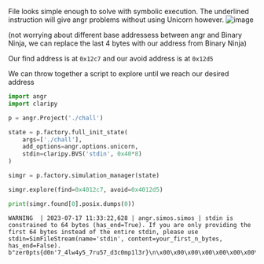 File looks simple enough to solve with symbolic execution. The underlined instruction will give angr problems without using Unicorn however.
![image](https://github.com/Leodler/ctf-writeups/assets/48812008/f5ef36f6-218e-4304-86dc-5ea8f8cfb9de)

(not worrying about different base addressess between angr and Binary Ninja, we can replace the last 4 bytes with our address from Binary Ninja)

Our find address is at ```0x12c7``` and our avoid address is at ```0x12d5```

We can throw together a script to explore until we reach our desired address
```python
import angr
import claripy

p = angr.Project('./chall')

state = p.factory.full_init_state(
    args=['./chall'],
    add_options=angr.options.unicorn,
    stdin=claripy.BVS('stdin', 0x40*8)
)

simgr = p.factory.simulation_manager(state)

simgr.explore(find=0x4012c7, avoid=0x4012d5)

print(simgr.found[0].posix.dumps(0))
```
```lucas@DESKTOP-2IE8M49:~/zeropts$ python3 solve.py 
WARNING  | 2023-07-17 11:33:22,628 | angr.simos.simos | stdin is constrained to 64 bytes (has_end=True). If you are only providing the first 64 bytes instead of the entire stdin, please use stdin=SimFileStream(name='stdin', content=your_first_n_bytes, has_end=False).
b"zer0pts{d0n'7_4lw4y5_7ru57_d3c0mp1l3r}\n\x00\x00\x00\x00\x00\x00\x00\x00\x00\x00\x00\x00\x00\x00\x00\x00\x00\x00\x00\x00\x00\x00\x00\x00\x00"```
